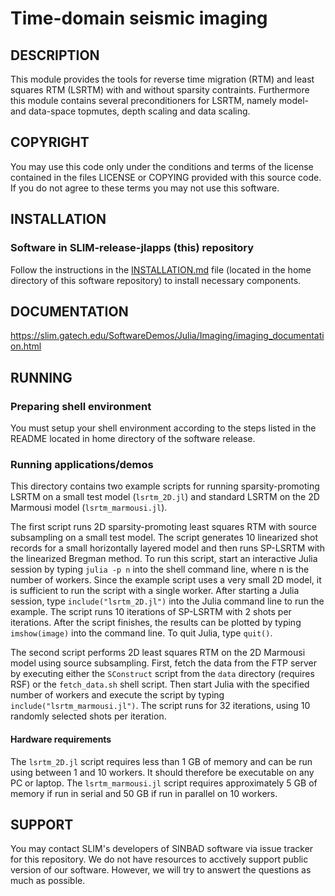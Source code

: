 # Time-domain seismic imaging 

##  DESCRIPTION
This module provides the tools for reverse time migration (RTM) and least squares RTM (LSRTM) with and without sparsity contraints. Furthermore this module contains several preconditioners for LSRTM, namely model- and data-space topmutes, depth scaling and data scaling.

##  COPYRIGHT
 You may use this code only under the conditions and terms of the
 license contained in the files LICENSE or COPYING provided with this
 source code. If you do not agree to these terms you may not use this
 software.

##  INSTALLATION

###  Software in SLIM-release-jlapps (this) repository
 Follow the instructions in the [INSTALLATION.md](../../INSTALLATION.md)
 file (located in the home directory of this software repository) to install necessary components.

##  DOCUMENTATION
https://slim.gatech.edu/SoftwareDemos/Julia/Imaging/imaging_documentation.html

##  RUNNING

###  Preparing shell environment
 You must setup your shell environment according to the steps listed in
 the README located in home directory of the software release.

###  Running applications/demos
This directory contains two example scripts for running sparsity-promoting LSRTM on a small test model (```lsrtm_2D.jl```) and standard LSRTM on the 2D Marmousi model (```lsrtm_marmousi.jl```).

The first script runs 2D sparsity-promoting least squares RTM with source subsampling on a small test model. The script generates 10 linearized shot records for a small horizontally layered model and then runs SP-LSRTM with the linearized Bregman method. To run this script, start an interactive Julia session by typing ```julia -p n``` into the shell command line, where n is the number of workers. Since the example script uses a very small 2D model, it is sufficient to run the script with a single worker. After starting a Julia session, type ```include("lsrtm_2D.jl")``` into the Julia command line to run the example. The script runs 10 iterations of SP-LSRTM with 2 shots per iterations. After the script finishes, the results can be plotted by typing ```imshow(image)``` into the command line. To quit Julia, type ```quit()```.

The second script performs 2D least squares RTM on the 2D Marmousi model using source subsampling. First, fetch the data from the FTP server by executing either the ```SConstruct``` script from the ```data``` directory (requires RSF) or the ```fetch_data.sh``` shell script. Then start Julia with the specified number of workers and execute the script by typing ```include("lsrtm_marmousi.jl")```. The script runs for 32 iterations, using 10 randomly selected shots per iteration.

####  Hardware requirements
The ```lsrtm_2D.jl``` script requires less than 1 GB of memory and can be run using between 1 and 10 workers. It should therefore be executable on any PC or laptop. The ```lsrtm_marmousi.jl``` script requires approximately 5 GB of memory if run in serial and 50 GB if run in parallel on 10 workers.

##  SUPPORT
 You may contact SLIM's developers of SINBAD software via issue tracker for this repository. We do not have resources to acctively support public version of our software. However, we will try to answert the questions as much as possible.

